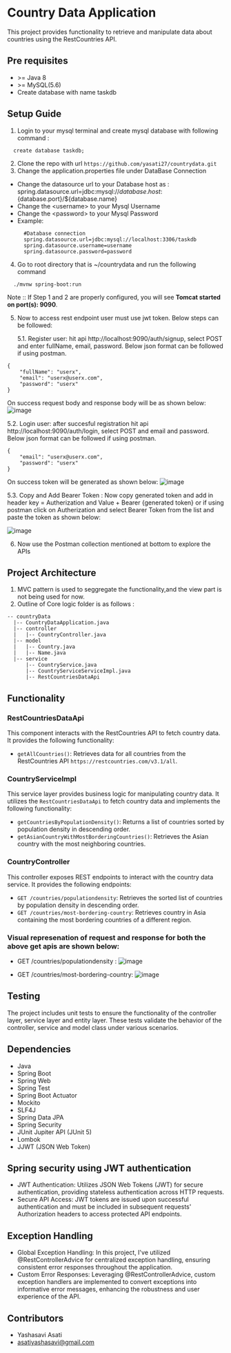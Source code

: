 # Country Data Application
This project provides functionality to retrieve and manipulate data about countries using the RestCountries API.

## Pre requisites
- \>= Java 8
- \>= MySQL(5.6)
- Create database with name taskdb

## Setup Guide
1. Login to your mysql terminal and create mysql database with following command : 
```
  create database taskdb;
```
2. Clone the repo with url ``` https://github.com/yasati27/countrydata.git ```
3. Change the application.properties file under DataBase Connection

  - Change the datasource url to your Database host as :   
      spring.datasource.url=jdbc:mysql://${database.host}:${database.port}/${database.name}
  - Change the \<username\> to your Mysql Username
  - Change the \<password\> to your Mysql Password
  - Example:
    ```
      #Database connection
      spring.datasource.url=jdbc:mysql://localhost:3306/taskdb
      spring.datasource.username=username
      spring.datasource.password=password
    ```

4. Go to root directory that is ~/countrydata and run the following command
```
  ./mvnw spring-boot:run
```
   Note :: If Step 1 and 2 are properly configured, you will see **Tomcat started on port(s): 9090**.
 
5. Now to access rest endpoint user must use jwt token. Below steps can be followed:

      5.1. Register user: hit api http://localhost:9090/auth/signup, select POST and enter fullName, email, password. Below json format can be followed if using postman.
```
{
    "fullName": "userx",
    "email": "userx@userx.com",
    "password": "userx"
}
```

On success request body and response body will be as shown below:
![image](https://github.com/yasati27/countrydata/assets/170762397/53512d49-34fe-4dce-bc79-02c24fba1e92)

  5.2. Login user: after succesful registration hit api http://localhost:9090/auth/login, select POST and email and password. Below json format can be followed if using postman.
```
{
    "email": "userx@userx.com",
    "password": "userx"
}
```

On success token will be generated as shown below:
![image](https://github.com/yasati27/countrydata/assets/170762397/ec0e681c-a6d7-4538-91bf-2a1d021410af)

5.3. Copy and Add Bearer Token : Now copy generated token and add in header key = Autherization and Value + Bearer {generated token} or if using postman click on Autherization and select Bearer Token from the list and paste the token as shown below:

![image](https://github.com/yasati27/countrydata/assets/170762397/6ba542d7-0244-418b-9617-42ca6ffc430c)

6. Now use the Postman collection mentioned at bottom to explore the APIs


## Project Architecture
1. MVC pattern is used to seggregate the functionality,and the view part is not being used for now.
2. Outline of Core logic folder is as follows :
  ```
  -- countryData
    |-- CountryDataApplication.java
    |-- controller
    |   |-- CountryController.java
    |-- model
    |   |-- Country.java
    |   |-- Name.java
    |-- service
        |-- CountryService.java
        |-- CountryServiceServiceImpl.java
        |-- RestCountriesDataApi
  ```
## Functionality

### RestCountriesDataApi

This component interacts with the RestCountries API to fetch country data. It provides the following functionality:

- `getAllCountries()`: Retrieves data for all countries from the RestCountries API `https://restcountries.com/v3.1/all`.

### CountryServiceImpl

This service layer provides business logic for manipulating country data. It utilizes the `RestCountriesDataApi` to fetch country data and implements the following functionality:

- `getCountriesByPopulationDensity()`: Returns a list of countries sorted by population density in descending order.
- `getAsianCountryWithMostBorderingCountries()`: Retrieves the Asian country with the most neighboring countries.

### CountryController

This controller exposes REST endpoints to interact with the country data service. It provides the following endpoints:

- `GET /countries/populationdensity`: Retrieves the sorted list of countries by population density in descending order.
- `GET /countries/most-bordering-country`: Retrieves country in Asia containing the most bordering countries of a different region.

### Visual represenation of request and response for both the above get apis are shown below:
- GET /countries/populationdensity :
 ![image](https://github.com/yasati27/countrydata/assets/170762397/a8f89d0f-3879-4997-b65c-e00db2db4457)


- GET /countries/most-bordering-country:
  ![image](https://github.com/yasati27/countrydata/assets/170762397/194eb7db-2491-42c9-a8d7-f410cad9cddb)


## Testing

The project includes unit tests to ensure the functionality of the controller layer, service layer and entity layer. These tests validate the behavior of the controller, service and model class under various scenarios.

## Dependencies

- Java
- Spring Boot
- Spring Web
- Spring Test
- Spring Boot Actuator
- Mockito
- SLF4J
- Spring Data JPA
- Spring Security
- JUnit Jupiter API (JUnit 5)
- Lombok
- JJWT (JSON Web Token)

## Spring security using JWT authentication
 
- JWT Authentication: Utilizes JSON Web Tokens (JWT) for secure authentication, providing stateless authentication across HTTP requests.
- Secure API Access: JWT tokens are issued upon successful authentication and must be included in subsequent requests' Authorization headers to access protected API endpoints.

## Exception Handling

- Global Exception Handling: In this project, I've utilized @RestControllerAdvice for centralized exception handling, ensuring consistent error responses throughout the application.
- Custom Error Responses: Leveraging @RestControllerAdvice, custom exception handlers are implemented to convert exceptions into informative error messages, enhancing the robustness and user experience of the API.

## Contributors

- Yashasavi Asati
- asatiyashasavi@gmail.com


